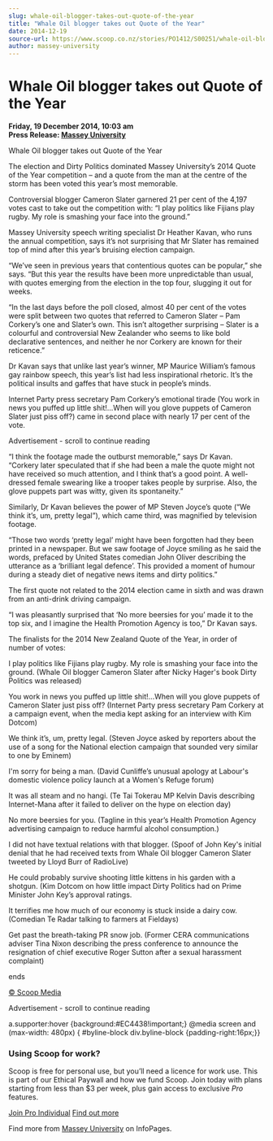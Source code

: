 ```yaml
---
slug: whale-oil-blogger-takes-out-quote-of-the-year
title: "Whale Oil blogger takes out Quote of the Year"
date: 2014-12-19
source-url: https://www.scoop.co.nz/stories/PO1412/S00251/whale-oil-blogger-takes-out-quote-of-the-year.htm
author: massey-university
---
```

Whale Oil blogger takes out Quote of the Year
=============================================

**Friday, 19 December 2014, 10:03 am**  
**Press Release: [Massey University](https://info.scoop.co.nz/Massey_University)**

Whale Oil blogger takes out Quote of the Year

  
The election and Dirty Politics dominated Massey University’s 2014 Quote of the Year competition – and a quote from the man at the centre of the storm has been voted this year’s most memorable.

Controversial blogger Cameron Slater garnered 21 per cent of the 4,197 votes cast to take out the competition with: “I play politics like Fijians play rugby. My role is smashing your face into the ground.”

Massey University speech writing specialist Dr Heather Kavan, who runs the annual competition, says it’s not surprising that Mr Slater has remained top of mind after this year’s bruising election campaign.

“We’ve seen in previous years that contentious quotes can be popular,” she says. “But this year the results have been more unpredictable than usual, with quotes emerging from the election in the top four, slugging it out for weeks.

“In the last days before the poll closed, almost 40 per cent of the votes were split between two quotes that referred to Cameron Slater – Pam Corkery’s one and Slater’s own. This isn’t altogether surprising – Slater is a colourful and controversial New Zealander who seems to like bold declarative sentences, and neither he nor Corkery are known for their reticence.”

Dr Kavan says that unlike last year’s winner, MP Maurice William’s famous gay rainbow speech, this year’s list had less inspirational rhetoric. It’s the political insults and gaffes that have stuck in people’s minds.

Internet Party press secretary Pam Corkery’s emotional tirade (You work in news you puffed up little shit!...When will you glove puppets of Cameron Slater just piss off?) came in second place with nearly 17 per cent of the vote.

Advertisement - scroll to continue reading





“I think the footage made the outburst memorable,” says Dr Kavan. “Corkery later speculated that if she had been a male the quote might not have received so much attention, and I think that’s a good point. A well-dressed female swearing like a trooper takes people by surprise. Also, the glove puppets part was witty, given its spontaneity.”

Similarly, Dr Kavan believes the power of MP Steven Joyce’s quote (“We think it’s, um, pretty legal”), which came third, was magnified by television footage.

“Those two words ‘pretty legal’ might have been forgotten had they been printed in a newspaper. But we saw footage of Joyce smiling as he said the words, prefaced by United States comedian John Oliver describing the utterance as a ‘brilliant legal defence’. This provided a moment of humour during a steady diet of negative news items and dirty politics.”

The first quote not related to the 2014 election came in sixth and was drawn from an anti-drink driving campaign.

“I was pleasantly surprised that ‘No more beersies for you’ made it to the top six, and I imagine the Health Promotion Agency is too,” Dr Kavan says.

  
The finalists for the 2014 New Zealand Quote of the Year, in order of number of votes:

I play politics like Fijians play rugby. My role is smashing your face into the ground. (Whale Oil blogger Cameron Slater after Nicky Hager's book Dirty Politics was released)

You work in news you puffed up little shit!...When will you glove puppets of Cameron Slater just piss off? (Internet Party press secretary Pam Corkery at a campaign event, when the media kept asking for an interview with Kim Dotcom)

We think it’s, um, pretty legal. (Steven Joyce asked by reporters about the use of a song for the National election campaign that sounded very similar to one by Eminem)

I'm sorry for being a man. (David Cunliffe’s unusual apology at Labour's domestic violence policy launch at a Women's Refuge forum)

It was all steam and no hangi. (Te Tai Tokerau MP Kelvin Davis describing Internet-Mana after it failed to deliver on the hype on election day)

No more beersies for you. (Tagline in this year’s Health Promotion Agency advertising campaign to reduce harmful alcohol consumption.)

I did not have textual relations with that blogger. (Spoof of John Key's initial denial that he had received texts from Whale Oil blogger Cameron Slater tweeted by Lloyd Burr of RadioLive)

He could probably survive shooting little kittens in his garden with a shotgun. (Kim Dotcom on how little impact Dirty Politics had on Prime Minister John Key’s approval ratings.

It terrifies me how much of our economy is stuck inside a dairy cow. (Comedian Te Radar talking to farmers at Fieldays)

Get past the breath-taking PR snow job. (Former CERA communications adviser Tina Nixon describing the press conference to announce the resignation of chief executive Roger Sutton after a sexual harassment complaint)

ends  

[© Scoop Media](http://www.scoop.co.nz/about/terms.html)  

Advertisement - scroll to continue reading



a.supporter:hover {background:#EC4438!important;} @media screen and (max-width: 480px) { #byline-block div.byline-block {padding-right:16px;}}

### Using Scoop for work?

Scoop is free for personal use, but you’ll need a licence for work use. This is part of our Ethical Paywall and how we fund Scoop. Join today with plans starting from less than $3 per week, plus gain access to exclusive _Pro_ features.  
  
[Join Pro Individual](https://pro.scoop.co.nz/Individual/?from=ProIn24) [Find out more](https://pro.scoop.co.nz/using-scoop-for-work/?from=ProIn24)

Find more from [Massey University](https://info.scoop.co.nz/Massey_University) on InfoPages.